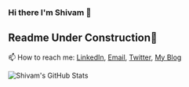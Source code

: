 ### Hi there I'm Shivam 👋

<!--
**shivamtawari/shivamtawari** is a ✨ _special_ ✨ repository because its `README.md` (this file) appears on your GitHub profile.

Here are some ideas to get you started:

- 🔭 I’m currently working on ...
- 🌱 I’m currently learning ...
- 👯 I’m looking to collaborate on ...
- 🤔 I’m looking for help with ...
- 💬 Ask me about ...
- 📫 How to reach me: ...
- 😄 Pronouns: ..
- ⚡ Fun fact: ..
-->
## Readme Under Construction🤨
📫 How to reach me: 
[LinkedIn](https://www.linkedin.com/in/shivamtawari/ ), [Email](mailto:shivamtawari@gmail.com), [Twitter](https://twitter.com/shivamtawari), [My Blog](https://knowalltechy.blogspot.com/)

![Shivam's GitHub Stats](https://github-readme-stats.vercel.app/api?username=shivamtawari&show_icons=true&theme=chartreuse-dark)
</div>

<!--
Quick Link 
-->

